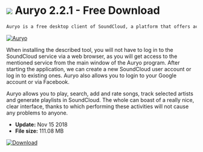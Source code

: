 # ![](https://cdn.softexe.net/static/icon/8/auryo-9608.png) Auryo 2.2.1 - Free Download

```sh
Auryo is a free desktop client of SoundCloud, a platform that offers access to music and podcasts on the principle of streaming.
```
[![Auryo](https://gallery.dpcdn.pl/imgc/Tools/77895/g_-_420x350_1.5_-_x20170929190241_0.jpg)](https://softexe.net/win/internet/radio-tv-players/auryo:afRh.html)

When installing the described tool, you will not have to log in to the SoundCloud service via a web browser, as you will get access to the mentioned service from the main window of the Auryo program. After starting the application, we can create a new SoundCloud user account or log in to existing ones. Auryo also allows you to login to your Google account or via Facebook.
 
 Auryo allows you to play, search, add and rate songs, track selected artists and generate playlists in SoundCloud. The whole can boast of a really nice, clear interface, thanks to which performing these activities will not cause any problems to anyone.


- **Update:** Nov 15 2018
- **File size:** 111.08 MB

[![Download](https://cdn.softexe.net/static/img/download.png)](https://softexe.net/win/internet/radio-tv-players/auryo:afRh.html)

